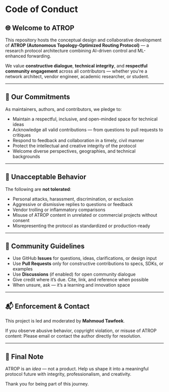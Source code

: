 # Code of Conduct

## 🌐 Welcome to ATROP

This repository hosts the conceptual design and collaborative development of **ATROP (Autonomous Topology-Optimized Routing Protocol)** — a research protocol architecture combining AI-driven control and ML-enhanced forwarding.

We value **constructive dialogue**, **technical integrity**, and **respectful community engagement** across all contributors — whether you're a network architect, vendor engineer, academic researcher, or student.

---

## 📜 Our Commitments

As maintainers, authors, and contributors, we pledge to:

- Maintain a respectful, inclusive, and open-minded space for technical ideas
- Acknowledge all valid contributions — from questions to pull requests to critiques
- Respond to feedback and collaboration in a timely, civil manner
- Protect the intellectual and creative integrity of the protocol
- Welcome diverse perspectives, geographies, and technical backgrounds

---

## 🚫 Unacceptable Behavior

The following are **not tolerated**:

- Personal attacks, harassment, discrimination, or exclusion
- Aggressive or dismissive replies to questions or feedback
- Vendor trolling or inflammatory comparisons
- Misuse of ATROP content in unrelated or commercial projects without consent
- Misrepresenting the protocol as standardized or production-ready

---

## 🤝 Community Guidelines

- Use GitHub **Issues** for questions, ideas, clarifications, or design input
- Use **Pull Requests** only for constructive contributions to specs, SDKs, or examples
- Use **Discussions** (if enabled) for open community dialogue
- Give credit where it’s due. Cite, link, and reference when possible
- When unsure, ask — it’s a learning and innovation space

---

## 📬 Enforcement & Contact

This project is led and moderated by **Mahmoud Tawfeek**.

If you observe abusive behavior, copyright violation, or misuse of ATROP content:
Please email or contact the author directly for resolution.

---

## 📌 Final Note

ATROP is an *idea* — not a product. Help us shape it into a meaningful protocol future with integrity, professionalism, and creativity.

Thank you for being part of this journey.
